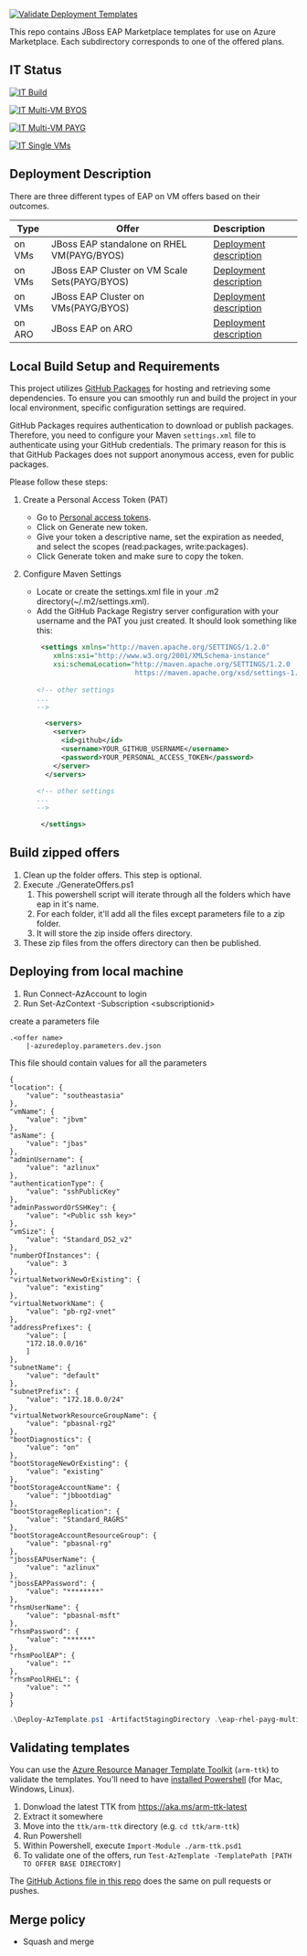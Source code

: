 [![Validate Deployment Templates](https://github.com/Azure/rhel-jboss-templates/actions/workflows/validate-templates.yaml/badge.svg?branch=master)](https://github.com/Azure/rhel-jboss-templates/actions/workflows/validate-templates.yaml)

This repo contains JBoss EAP Marketplace templates for use on Azure Marketplace. Each subdirectory corresponds to one of the offered plans.

## IT Status

<!-- Once this has been merged to upstream, replace the hard-coded `azure-javaee` with the actual upstream name. -->

[![IT Build](https://github.com/azure-javaee/rhel-jboss-templates/actions/workflows/it-validation-build.yaml/badge.svg)](https://github.com/azure-javaee/rhel-jboss-templates/actions/workflows/it-validation-build.yaml)

[![IT Multi-VM BYOS](https://github.com/azure-javaee/rhel-jboss-templates/actions/workflows/it-validation-multivm-byos.yaml/badge.svg)](https://github.com/azure-javaee/rhel-jboss-templates/actions/workflows/it-validation-multivm-byos.yaml)

[![IT Multi-VM PAYG](https://github.com/azure-javaee/rhel-jboss-templates/actions/workflows/it-validation-multivm-payg.yaml/badge.svg)](https://github.com/azure-javaee/rhel-jboss-templates/actions/workflows/it-validation-multivm-payg.yaml)

[![IT Single VMs](https://github.com/azure-javaee/rhel-jboss-templates/actions/workflows/it-validation-single.yaml/badge.svg)](https://github.com/azure-javaee/rhel-jboss-templates/actions/workflows/it-validation-single.yaml)

## Deployment Description

There are three different types of EAP on VM offers based on their outcomes.

| Type   | Offer                                         | Description                                                                                                                                                                                                 |
|--------|-----------------------------------------------|:------------------------------------------------------------------------------------------------------------------------------------------------------------------------------------------------------------|
| on VMs | JBoss EAP standalone on RHEL VM(PAYG/BYOS)    | [Deployment description](https://htmlpreview.github.io/?https://github.com/azure-javaee/rhel-jboss-templates/blob/main/eap-rhel-payg/src/main/resources/marketing-artifacts/partner-center.html)         |
| on VMs | JBoss EAP Cluster on VM Scale Sets(PAYG/BYOS) | [Deployment description](https://htmlpreview.github.io/?https://github.com/azure-javaee/rhel-jboss-templates/blob/main/eap-rhel-payg-vmss/src/main/resources/marketing-artifacts/partner-center.html)    |
| on VMs | JBoss EAP Cluster on VMs(PAYG/BYOS)           | [Deployment description](https://htmlpreview.github.io/?https://github.com/azure-javaee/rhel-jboss-templates/blob/main/eap-rhel-payg-multivm/src/main/resources/marketing-artifacts/partner-center.html) |
| on ARO | JBoss EAP on ARO                              | [Deployment description](https://htmlpreview.github.io/?https://github.com/azure-javaee/rhel-jboss-templates/blob/main/eap-aro/src/main/resources/marketing-artifacts/partner-center.html)                  |

## Local Build Setup and Requirements
This project utilizes [GitHub Packages](https://github.com/features/packages) for hosting and retrieving some dependencies. To ensure you can smoothly run and build the project in your local environment, specific configuration settings are required.

GitHub Packages requires authentication to download or publish packages. Therefore, you need to configure your Maven `settings.xml` file to authenticate using your GitHub credentials. The primary reason for this is that GitHub Packages does not support anonymous access, even for public packages.

Please follow these steps:

1. Create a Personal Access Token (PAT)
   - Go to [Personal access tokens](https://github.com/settings/tokens).
   - Click on Generate new token.
   - Give your token a descriptive name, set the expiration as needed, and select the scopes (read:packages, write:packages).
   - Click Generate token and make sure to copy the token.
   
2. Configure Maven Settings
   - Locate or create the settings.xml file in your .m2 directory(~/.m2/settings.xml).
   - Add the GitHub Package Registry server configuration with your username and the PAT you just created. It should look something like this:
      ```xml
       <settings xmlns="http://maven.apache.org/SETTINGS/1.2.0"
          xmlns:xsi="http://www.w3.org/2001/XMLSchema-instance"
          xsi:schemaLocation="http://maven.apache.org/SETTINGS/1.2.0 
                              https://maven.apache.org/xsd/settings-1.2.0.xsd">
        
      <!-- other settings
      ...
      -->
     
        <servers>
          <server>
            <id>github</id>
            <username>YOUR_GITHUB_USERNAME</username>
            <password>YOUR_PERSONAL_ACCESS_TOKEN</password>
          </server>
        </servers>
     
      <!-- other settings
      ...
      -->
     
       </settings>
      ```

## Build zipped offers
1. Clean up the folder offers. This step is optional.
2. Execute ./GenerateOffers.ps1
    1. This powershell script will iterate through all the folders which have eap in it's name.
    2. For each folder, it'll add all the files except parameters file to a zip folder.
    3. It will store the zip inside offers directory.
3. These zip files from the offers directory can then be published.


## Deploying from local machine

1. Run Connect-AzAccount to login
2. Run Set-AzContext -Subscription \<subscriptionid>

create a parameters file  

    .<offer name>
        |-azuredeploy.parameters.dev.json

This file should contain values for all the parameters

    {
    "location": {
        "value": "southeastasia"
    },
    "vmName": {
        "value": "jbvm"
    },
    "asName": {
        "value": "jbas"
    },
    "adminUsername": {
        "value": "azlinux"
    },
    "authenticationType": {
        "value": "sshPublicKey"
    },
    "adminPasswordOrSSHKey": {
        "value": "<Public ssh key>"
    },
    "vmSize": {
        "value": "Standard_DS2_v2"
    },
    "numberOfInstances": {
        "value": 3
    },
    "virtualNetworkNewOrExisting": {
        "value": "existing"
    },
    "virtualNetworkName": {
        "value": "pb-rg2-vnet"
    },
    "addressPrefixes": {
        "value": [
        "172.18.0.0/16"
        ]
    },
    "subnetName": {
        "value": "default"
    },
    "subnetPrefix": {
        "value": "172.18.0.0/24"
    },
    "virtualNetworkResourceGroupName": {
        "value": "pbasnal-rg2"
    },
    "bootDiagnostics": {
        "value": "on"
    },
    "bootStorageNewOrExisting": {
        "value": "existing"
    },
    "bootStorageAccountName": {
        "value": "jbbootdiag"
    },
    "bootStorageReplication": {
        "value": "Standard_RAGRS"
    },
    "bootStorageAccountResourceGroup": {
        "value": "pbasnal-rg"
    },
    "jbossEAPUserName": {
        "value": "azlinux"
    },
    "jbossEAPPassword": {
        "value": "********"
    },
    "rhsmUserName": {
        "value": "pbasnal-msft"
    },
    "rhsmPassword": {
        "value": "******"
    },
    "rhsmPoolEAP": {
        "value": ""
    },
    "rhsmPoolRHEL": {
        "value": ""
    }
    }

```powershell
.\Deploy-AzTemplate.ps1 -ArtifactStagingDirectory .\eap-rhel-payg-multivm -ResourceGroupLocation southeastasia -dev -UploadArtifacts
```

## Validating templates

You can use the [Azure Resource Manager Template Toolkit](https://github.com/Azure/arm-ttk) (`arm-ttk`) to validate the templates. You'll need to have [installed Powershell](https://docs.microsoft.com/en-us/powershell/scripting/install/installing-powershell) (for Mac, Windows, Linux). 

1. Donwload the latest TTK from https://aka.ms/arm-ttk-latest
2. Extract it somewhere
3. Move into the `ttk/arm-ttk` directory (e.g. `cd ttk/arm-ttk`)
4. Run Powershell
5. Within Powershell, execute `Import-Module ./arm-ttk.psd1`
6. To validate one of the offers, run `Test-AzTemplate -TemplatePath [PATH TO OFFER BASE DIRECTORY]`

The [GitHub Actions file in this repo](.github/workflows/validate-templates.yaml) does the same on pull requests or pushes.

## Merge policy

* Squash and merge

